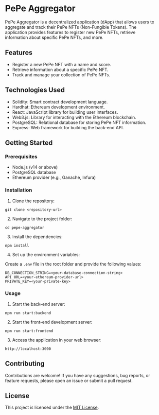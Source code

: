 # PePe Aggregator

PePe Aggregator is a decentralized application (dApp) that allows users to aggregate and track their PePe NFTs (Non-Fungible Tokens). The application provides features to register new PePe NFTs, retrieve information about specific PePe NFTs, and more.

## Features

- Register a new PePe NFT with a name and score.
- Retrieve information about a specific PePe NFT.
- Track and manage your collection of PePe NFTs.

## Technologies Used

- Solidity: Smart contract development language.
- Hardhat: Ethereum development environment.
- React: JavaScript library for building user interfaces.
- Web3.js: Library for interacting with the Ethereum blockchain.
- PostgreSQL: Relational database for storing PePe NFT information.
- Express: Web framework for building the back-end API.

## Getting Started

### Prerequisites

- Node.js (v14 or above)
- PostgreSQL database
- Ethereum provider (e.g., Ganache, Infura)

### Installation

1. Clone the repository:

```
git clone <repository-url>
```

2. Navigate to the project folder:

```
cd pepe-aggregator
```

3. Install the dependencies:

```
npm install
```

4. Set up the environment variables:

Create a `.env` file in the root folder and provide the following values:

```
DB_CONNECTION_STRING=<your-database-connection-string>
API_URL=<your-ethereum-provider-url>
PRIVATE_KEY=<your-private-key>
```

### Usage

1. Start the back-end server:

```
npm run start:backend
```

2. Start the front-end development server:

```
npm run start:frontend
```

3. Access the application in your web browser:

```
http://localhost:3000
```

## Contributing

Contributions are welcome! If you have any suggestions, bug reports, or feature requests, please open an issue or submit a pull request.

## License

This project is licensed under the [MIT License](LICENSE).
```

